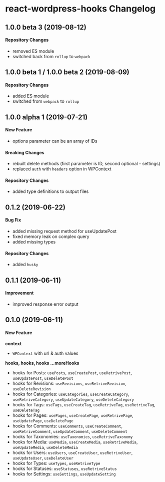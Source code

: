# react-wordpress-hooks Changelog

## 1.0.0 beta 3 (2019-08-12)
#### Repository Changes
- removed ES module
- switched back from `rollup` to `webpack`

## 1.0.0 beta 1 / 1.0.0 beta 2 (2019-08-09)
#### Repository Changes
- added ES module
- switched from `webpack` to `rollup`

## 1.0.0 alpha 1 (2019-07-21)
#### New Feature
- options parameter can be an array of IDs

#### Breaking Changes
- rebuilt delete methods (first parameter is ID, second optional - settings)
- replaced `auth` with `headers` option in WPContext

#### Repository Changes
- added type definitions to output files

## 0.1.2 (2019-06-22)
#### Bug Fix
- added missing request method for useUpdatePost
- fixed memory leak on complex query
- added missing types

#### Repository Changes
- added `husky`

## 0.1.1 (2019-06-11)
#### Improvement
- improved response error output

## 0.1.0 (2019-06-11)
#### New Feature
**context**
- `WPContext` with url & auth values

**hooks, hooks, hooks ...moreHooks**
- hooks for Posts: `usePosts`, `useCreatePost`, `useRetrivePost`, `useUpdatePost`, `useDeletePost`
- hooks for Revisions: `useRevisions`, `useRetriveRevision`, `useDeleteRevision`
- hooks for Categories: `useCategories`, `useCreateCategory`, `useRetriveCategory`, `useUpdateCategory`, `useDeleteCategory`
- hooks for Tags: `useTags`, `useCreateTag`, `useRetriveTag`, `useRetriveTag`, `useDeleteTag`
- hooks for Pages: `usePages`, `useCreatePage`, `useRetrivePage`, `useUpdatePage`, `useDeletePage`
- hooks for Comments: `useComments`, `useCreateComment`, `useRetriveComment`, `useUpdateComment`, `useDeleteComment`
- hooks for Taxonomies: `useTaxonomies`, `useRetriveTaxonomy`
- hooks for Media: `useMedia`, `useCreateMedia`, `useRetriveMedia`, `useUpdateMedia`, `useDeleteMedia`
- hooks for Users: `useUsers`, `useCreateUser`, `useRetriveUser`, `useUpdateUser`, `useDeleteUser`
- hooks for Types: `useTypes`, `useRetriveType`
- hooks for Statuses: `useStatuses`, `useRetriveStatus`
- hooks for Settings: `useSettings`, `useUpdateSetting`
